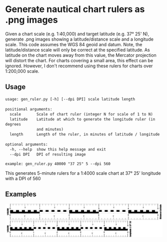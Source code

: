 # Generate nautical chart rulers as .png images 

Given a chart scale (e.g. 1:40,000) and target latitude (e.g. 37° 25' N), generate .png images showing a latitude/distance scale and a longitude scale. This code assumes the WGS 84 geoid and datum. Note, the latitude/distance scale will only be correct at the specified latitude. As latitude on the chart moves away from this value, the Mercator projection will distort the chart. For charts covering a small area, this effect can be ignored. However, I don't recommend using these rulers for charts over 1:200,000 scale.              
## Usage
```
usage: gen_ruler.py [-h] [--dpi DPI] scale latitude length

positional arguments:
  scale       Scale of chart ruler (integer N for scale of 1 to N)
  latitude    Latitude at which to generate the longitude ruler (in degrees
              and minutes)
  length      Length of the ruler, in minutes of latitude / longitude

optional arguments:
  -h, --help  show this help message and exit
  --dpi DPI   DPI of resulting image
```
```
example: gen_ruler.py 40000 "37 25" 5 --dpi 560
```
This generates 5-minute rulers for a 1:4000 scale chart at 37° 25' longitude with a DPI of 560  

## Examples

![Distance ruler example](distance_40000_5.png "Distance ruler")
![Longitude ruler example](longitude_40000_37_25_5.png "Longitude ruler")   
